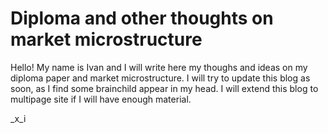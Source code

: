 # Diploma and other thoughts on market microstructure
Hello! My name is Ivan and I will write here my thoughs and ideas on my diploma paper and market microstructure. I will try to update this blog as soon, as I find some brainchild appear in my head. I will extend this blog to multipage site if I will have enough material. 


_x_i
